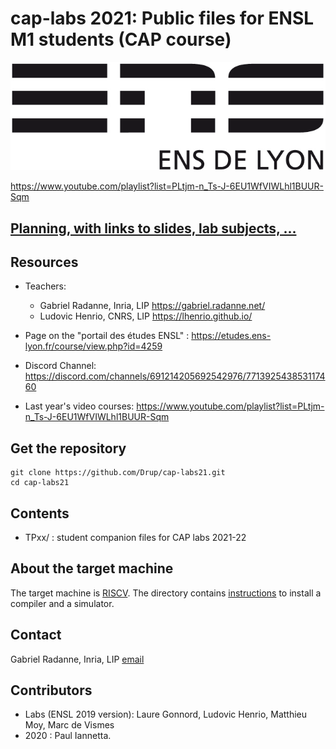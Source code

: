 # cap-labs 2021: Public files for ENSL M1 students (CAP course)

![ensllogo](logos/logo_ensl.png)

https://www.youtube.com/playlist?list=PLtjm-n_Ts-J-6EU1WfVIWLhl1BUUR-Sqm

## [Planning, with links to slides, lab subjects, ...](PLANNING.md)

## Resources

* Teachers:
  - Gabriel Radanne, Inria, LIP https://gabriel.radanne.net/
  - Ludovic Henrio, CNRS, LIP https://lhenrio.github.io/

* Page on the "portail des études ENSL" : https://etudes.ens-lyon.fr/course/view.php?id=4259
* Discord Channel: https://discord.com/channels/691214205692542976/771392543853117460
* Last year's video courses: https://www.youtube.com/playlist?list=PLtjm-n_Ts-J-6EU1WfVIWLhl1BUUR-Sqm

## Get the repository

```
git clone https://github.com/Drup/cap-labs21.git
cd cap-labs21
```

## Contents

   * TPxx/     : student companion files for CAP labs 2021-22

## About the target machine

The target machine is [RISCV](https://riscv.org/).
The directory contains [instructions](INSTALL.md) to install a compiler and a simulator.

## Contact

Gabriel Radanne, Inria, LIP [email](mailto:gabriel.radanne@ens-lyon.fr)

## Contributors

  * Labs (ENSL 2019 version): Laure Gonnord, Ludovic Henrio, Matthieu Moy, Marc de Vismes
  * 2020 : Paul Iannetta.
